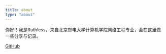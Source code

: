 ```yaml
---
title: about
type: "about"
---
```

你好！我是Ruthless，来自北京邮电大学计算机学院网络工程专业，会在这里做一些分享与记录。

[GitHub](https://github.com/Ruthless338)

